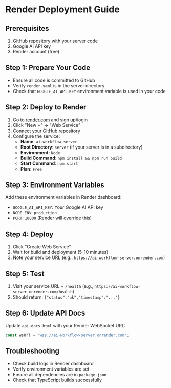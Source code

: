 # Render Deployment Guide

## Prerequisites

1. GitHub repository with your server code
2. Google AI API key
3. Render account (free)

## Step 1: Prepare Your Code

- Ensure all code is committed to GitHub
- Verify `render.yaml` is in the server directory
- Check that `GOOGLE_AI_API_KEY` environment variable is used in your code

## Step 2: Deploy to Render

1. Go to [render.com](https://render.com) and sign up/login
2. Click "New +" → "Web Service"
3. Connect your GitHub repository
4. Configure the service:
   - **Name**: `ai-workflow-server`
   - **Root Directory**: `server` (if your server is in a subdirectory)
   - **Environment**: `Node`
   - **Build Command**: `npm install && npm run build`
   - **Start Command**: `npm start`
   - **Plan**: `Free`

## Step 3: Environment Variables

Add these environment variables in Render dashboard:

- `GOOGLE_AI_API_KEY`: Your Google AI API key
- `NODE_ENV`: `production`
- `PORT`: `10000` (Render will override this)

## Step 4: Deploy

1. Click "Create Web Service"
2. Wait for build and deployment (5-10 minutes)
3. Note your service URL (e.g., `https://ai-workflow-server.onrender.com`)

## Step 5: Test

1. Visit your service URL + `/health` (e.g., `https://ai-workflow-server.onrender.com/health`)
2. Should return: `{"status":"ok","timestamp":"..."}`

## Step 6: Update API Docs

Update `api-docs.html` with your Render WebSocket URL:

```javascript
const wsUrl = 'wss://ai-workflow-server.onrender.com';
```

## Troubleshooting

- Check build logs in Render dashboard
- Verify environment variables are set
- Ensure all dependencies are in `package.json`
- Check that TypeScript builds successfully
